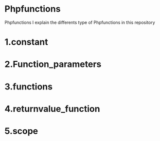 # Phpfunctions
Phpfunctions
I explain the differents type of Phpfunctions in this repository 
# 1.constant
# 2.Function_parameters
# 3.functions
# 4.returnvalue_function
# 5.scope
